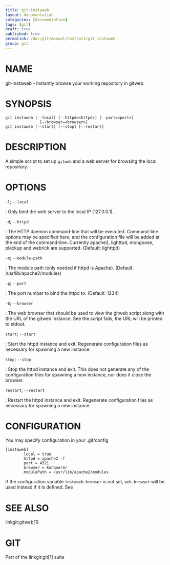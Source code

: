 ```yaml
---
title: git-instaweb
layout: documentation
categories: [documentation]
tags: [git]
draft: true
published: true
permalink: /doc/git/manual/ch2/sec1/git_instaweb
group: git
---
```


NAME
====

git-instaweb - Instantly browse your working repository in gitweb

SYNOPSIS
========

    git instaweb [--local] [--httpd=<httpd>] [--port=<port>]
                   [--browser=<browser>]
    git instaweb [--start] [--stop] [--restart]

DESCRIPTION
===========

A simple script to set up `gitweb` and a web server for browsing the local repository.

OPTIONS
=======

`-l`; `--local`

:   Only bind the web server to the local IP (127.0.0.1).

`-d`; `--httpd`

:   The HTTP daemon command-line that will be executed. Command-line options may be specified here, and the configuration file will be added at the end of the command-line. Currently apache2, lighttpd, mongoose, plackup and webrick are supported. (Default: lighttpd)

`-m`; `--module-path`

:   The module path (only needed if httpd is Apache). (Default: /usr/lib/apache2/modules)

`-p`; `--port`

:   The port number to bind the httpd to. (Default: 1234)

`-b`; `--browser`

:   The web browser that should be used to view the gitweb script along with the URL of the gitweb instance. See the script fails, the URL will be printed to stdout.

`start`; `--start`

:   Start the httpd instance and exit. Regenerate configuration files as necessary for spawning a new instance.

`stop`; `--stop`

:   Stop the httpd instance and exit. This does not generate any of the configuration files for spawning a new instance, nor does it close the browser.

`restart`; `--restart`

:   Restart the httpd instance and exit. Regenerate configuration files as necessary for spawning a new instance.

CONFIGURATION
=============

You may specify configuration in your .git/config

    [instaweb]
            local = true
            httpd = apache2 -f
            port = 4321
            browser = konqueror
            modulePath = /usr/lib/apache2/modules

If the configuration variable `instaweb.browser` is not set, `web.browser` will be used instead if it is defined. See

SEE ALSO
========

linkgit:gitweb\[1\]

GIT
===

Part of the linkgit:git\[1\] suite
